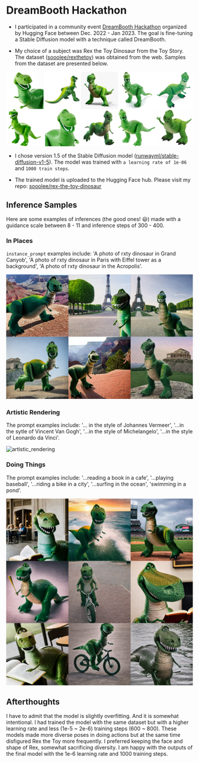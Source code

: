 # DreamBooth Hackathon

- I participated in a community event [DreamBooth Hackathon](https://huggingface.co/spaces/dreambooth-hackathon/leaderboard) organized by Hugging Face between Dec. 2022 - Jan 2023. The goal is fine-tuning a Stable Diffusion model with a technique called DreamBooth.

- My choice of a subject was Rex the Toy Dinosaur from the Toy Story. The dataset ([sooolee/rexthetoy](sooolee/rexthetoy)) was obtained from the web. Samples from the dataset are presented below.

![dataset](https://github.com/sooolee/dreambooth-hackathon/blob/main/images/dataset.png?raw=true)

- I chose version 1.5 of the Stable Diffusion model ([runwayml/stable-diffusion-v1-5](https://huggingface.co/runwayml/stable-diffusion-v1-5)). The model was trained with `a learning rate of 1e-06` and `1000 train steps`.

- The trained model is uploaded to the Hugging Face hub. Please visit my repo: [sooolee/rex-the-toy-dinosaur](https://huggingface.co/sooolee/rex-the-toy-dinosaur?text=a+photo+of+rxty+dinosaur+reading+a+book+in+a+cafe)

## Inference Samples
Here are some examples of inferences (the good ones! :smiley:) made with a guidance scale between 8 - 11 and inference steps of 300 - 400. 

### In Places
`instance_prompt` examples include: 'A photo of rxty dinosaur in Grand Canyob', 'A photo of rxty dinosaur in Paris with Eiffel tower as a background', 'A photo of rxty dinosaur in the Acropolis'.

![in_places](https://github.com/sooolee/dreambooth-hackathon/blob/main/images/in_places.png?raw=true)

### Artistic Rendering
The prompt examples include: '... in the style of Johannes Vermeer', '...in the sytle of Vincent Van Gogh', '...in the style of Michelangelo', '...in the style of Leonardo da Vinci'.

![artistic_rendering](https://github.com/sooolee/dreambooth-hackathon/blob/main/images/artistic_rendering.png?raw=true)

### Doing Things
The prompt examples include: '...reading a book in a cafe', '...playing baseball', '...riding a bike in a city', '...surfing in the ocean', 'swimming in a pond'.

![doing_things](https://github.com/sooolee/dreambooth-hackathon/blob/main/images/doing_things.png?raw=true)


## Afterthoughts

I have to admit that the model is slightly overfitting. And it is somewhat intentional. I had trained the model with the same dataset but with a higher learning rate and less (1e-5 ~ 2e-6) training steps (600 ~ 800). These models made more diverse poses in doing actions but at the same time disfigured Rex the Toy more frequently. I preferred keeping the face and shape of Rex, somewhat sacrificing diversity. I am happy with the outputs of the final model with the 1e-6 learning rate and 1000 training steps. 